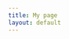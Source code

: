 ```yaml
---
title: My page
layout: default
---
```


<!-- # {{ page.title }}

Content is written in [Markdown](https://learnxinyminutes.com/docs/markdown/). Plain text format allows you to focus on your **content**. -->

<!--
You can use HTML elements in Markdown, such as the comment element, and they won't be affected by a markdown parser. However, if you create an HTML element in your markdown file, you cannot use markdown syntax within that element's contents.
-->
